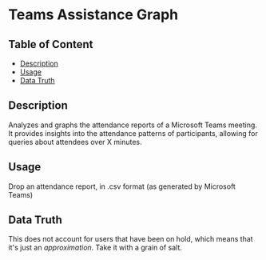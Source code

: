 # Teams Assistance Graph

## Table of Content

- [Description](#description)
- [Usage](#usage)
- [Data Truth](#data-truth)

## Description

Analyzes and graphs the attendance reports of a Microsoft Teams meeting. It provides insights into the attendance patterns of participants, allowing for queries about attendees over X minutes.

## Usage

Drop an attendance report, in .csv format (as generated by Microsoft Teams)

## Data Truth

This does not account for users that have been on hold, which means that it's just an _approximation_. Take it with a grain of salt.